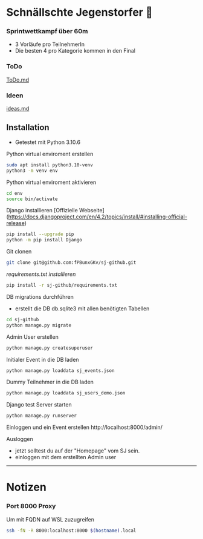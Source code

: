 # Schnällschte Jegenstorfer :runner:

### Sprintwettkampf über 60m  
- 3 Vorläufe pro TeilnehmerIn  
- Die besten 4 pro Kategorie kommen in den Final  

### ToDo
[ToDo.md](ToDo.md)

### Ideen
[ideas.md](ideas.md)

## Installation
- Getestet mit Python 3.10.6

Python virtual enviroment erstellen
```bash
sudo apt install python3.10-venv
python3 -m venv env
```

Python virtual enviroment aktivieren
```bash
cd env
source bin/activate
```

Django installieren [Offizielle Webseite] (https://docs.djangoproject.com/en/4.2/topics/install/#installing-official-release)
```bash
pip install --upgrade pip
python -m pip install Django
```

Git clonen
```bash
git clone git@github.com:fPBunxGKv/sj-github.git
```

*requirements.txt installieren*
```bash
pip install -r sj-github/requirements.txt
```

DB migrations durchführen
 - erstellt die DB db.sqlite3 mit allen benötigten Tabellen
```bash
cd sj-github
python manage.py migrate
```

Admin User erstellen
```bash
python manage.py createsuperuser
```

Initialer Event in die DB laden
```bash
python manage.py loaddata sj_events.json
```

Dummy Teilnehmer in die DB laden
```bash
python manage.py loaddata sj_users_demo.json 
```

Django test Server starten
```bash
python manage.py runserver
```

Einloggen und ein Event erstellen
http://localhost:8000/admin/

Ausloggen
- jetzt solltest du auf der "Homepage" vom SJ sein.
- einloggen mit dem erstellten Admin user
---
# Notizen
### Port 8000 Proxy
Um mit FQDN auf WSL zuzugreifen
```bash
ssh -fN -R 8000:localhost:8000 $(hostname).local
```
